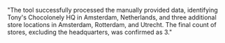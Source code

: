 "The tool successfully processed the manually provided data, identifying Tony's Chocolonely HQ in Amsterdam, Netherlands, and three additional store locations in Amsterdam, Rotterdam, and Utrecht. The final count of stores, excluding the headquarters, was confirmed as 3."